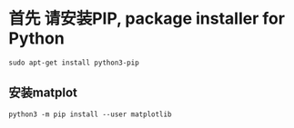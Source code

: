 # 首先 请安装PIP, package installer for Python
```shell
sudo apt-get install python3-pip
```
## 安装matplot
```shell
python3 -m pip install --user matplotlib
```

